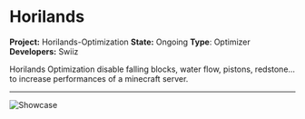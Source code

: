 # Horilands

**Project:** Horilands-Optimization
**State:** Ongoing
**Type**: Optimizer
**Developers:** Swiiz

Horilands Optimization disable falling blocks, water flow, pistons, redstone... to increase performances of a minecraft server.

------------------------------------

![Showcase](https://imgur.com/ECKQAL7.png)
